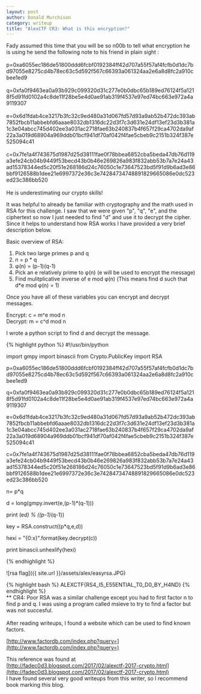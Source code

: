 ```yaml
---
layout: post
author: Donald Murchison
category: writeup
title: "AlexCTF CR3: What is this encryption?"
---
```


> 
Fady assumed this time that you will be so n00b to tell what encryption he is using
he send the following note to his friend in plain sight :<br><br>
p=0xa6055ec186de51800ddd6fcbf0192384ff42d707a55f57af4fcfb0d1dc7bd97055e8275cd4b78ec63c5d592f567c66393a061324aa2e6a8d8fc2a910cbee1ed9
<br><br>
q=0xfa0f9463ea0a93b929c099320d31c277e0b0dbc65b189ed76124f5a1218f5d91fd0102a4c8de11f28be5e4d0ae91ab319f4537e97ed74bc663e972a4a9119307
<br><br>
e=0x6d1fdab4ce3217b3fc32c9ed480a31d067fd57d93a9ab52b472dc393ab7852fbcb11abbebfd6aaae8032db1316dc22d3f7c3d631e24df13ef23d3b381a1c3e04abcc745d402ee3a031ac2718fae63b240837b4f657f29ca4702da9af22a3a019d68904a969ddb01bcf941df70af042f4fae5cbeb9c2151b324f387e525094c41
<br><br>
c=0x7fe1a4f743675d1987d25d38111fae0f78bbea6852cba5beda47db76d119a3efe24cb04b9449f53becd43b0b46e269826a983f832abb53b7a7e24a43ad15378344ed5c20f51e268186d24c76050c1e73647523bd5f91d9b6ad3e86bbf9126588b1dee21e6997372e36c3e74284734748891829665086e0dc523ed23c386bb520
<br><br>
He is underestimating our crypto skills!
<br>

It was helpful to already be familiar with cryptography and the math used in RSA for this challenge. I saw that we were given "p", "q", "e", and the ciphertext so now I just needed to find "d" and use it to decrypt the cipher. Since it helps to understand how RSA works I have provided a very brief description below.

Basic overview of RSA:<br>
1) Pick two large primes p and q<br>
2) n = p * q<br>
3) φ(n) = (p-1)(q-1)<br>
4) Pick an e relatively prime to φ(n) (e will be used to encrypt the message)<br>
5) Find mulitplicative inverse of e mod φ(n) (This means find d such that d*e mod φ(n) = 1) <br>

Once you have all of these variables you can encrypt and decrypt messages.<br>

Encrypt: c = m^e mod n<br>
Decrypt: m = c^d mod n<br>

I wrote a python script to find d and decrypt the message.

{% highlight python %}
#!/usr/bin/python

import gmpy
import binascii
from Crypto.PublicKey import RSA

p=0xa6055ec186de51800ddd6fcbf0192384ff42d707a55f57af4fcfb0d1dc7bd97055e8275cd4b78ec63c5d592f567c66393a061324aa2e6a8d8fc2a910cbee1ed9

q=0xfa0f9463ea0a93b929c099320d31c277e0b0dbc65b189ed76124f5a1218f5d91fd0102a4c8de11f28be5e4d0ae91ab319f4537e97ed74bc663e972a4a9119307

e=0x6d1fdab4ce3217b3fc32c9ed480a31d067fd57d93a9ab52b472dc393ab7852fbcb11abbebfd6aaae8032db1316dc22d3f7c3d631e24df13ef23d3b381a1c3e04abcc745d402ee3a031ac2718fae63b240837b4f657f29ca4702da9af22a3a019d68904a969ddb01bcf941df70af042f4fae5cbeb9c2151b324f387e525094c41

c=0x7fe1a4f743675d1987d25d38111fae0f78bbea6852cba5beda47db76d119a3efe24cb04b9449f53becd43b0b46e269826a983f832abb53b7a7e24a43ad15378344ed5c20f51e268186d24c76050c1e73647523bd5f91d9b6ad3e86bbf9126588b1dee21e6997372e36c3e74284734748891829665086e0dc523ed23c386bb520

n= p*q

d = long(gmpy.invert(e,(p-1)*(q-1)))

print (e*d) % ((p-1)*(q-1))

key = RSA.construct((p*q,e,d))


hexi = "{0:x}".format(key.decrypt(c))

print binascii.unhexlify(hexi)

{% endhighlight %}

![rsa flag]({{ site.url }}/assets/alex/easyrsa.JPG)

{% highlight bash %}
ALEXCTF{RS4_I5_E55ENTIAL_T0_D0_BY_H4ND}
{% endhighlight %}
<br>
** CR4: Poor RSA was a similar challenge except you had to first factor n to find p and q. I was using a program called msieve to try to find a factor but was not succesful. <br><br>
After reading writeups, I found a website which can be used to find known factors.

[http://www.factordb.com/index.php?query=](http://www.factordb.com/index.php?query=)<br>


This reference was found at [http://fadec0d3.blogspot.com/2017/02/alexctf-2017-crypto.html](http://fadec0d3.blogspot.com/2017/02/alexctf-2017-crypto.html)<br>
I have found several very good writeups from this writer, so I recommend book marking this blog.
